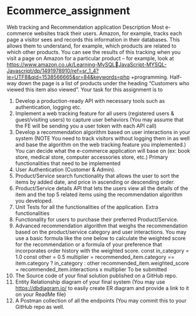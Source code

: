# Ecommerce_assignment
Web tracking and Recommendation application
Description
Most e-commerce websites track their users. Amazon, for example, tracks each page a visitor sees and
records this information in their databases. This allows them to understand, for example, which products are
related to which other products. You can see the results of this tracking when you visit a page on
Amazon for a particular product – for example, look at https://www.amazon.co.uk/Learning-MySQLJavaScript-MYSQL-Javascript/dp/1491978910/ref=sr_1_4?ie=UTF8&qid=1538566665&sr=84&keywords=php
+programming. Half-way down the page is a list of products under the heading
“Customers who viewed this item also viewed”.
Your task for this assignment is to
1. Develop a production-ready API with necessary tools such as authentication, logging etc.
2. Implement a web tracking feature for all users (registered users & guest/visiting users) to capture user
behaviors (You may assume that the FE will be sending you a user token with each API call)
3. Develop a recommendation algorithm based on user interactions in your system
(NOTE You need to track visitors without logging them in as well and base the algorithm on the web
tracking feature you implemented.)
You can decide what the e-commerce application will base on (ex: book store, medical store, computer
accessories store, etc.)
Primary functionalities that need to be implemented
1. User Authentication (Customer & Admin).
2. Product/Service search functionality that allows the user to sort the items by added date, and price in
ascending or descending order.
3. Product/Service details API that lets the users view all the details of the item and the top 5 related
items using the recommendation algorithm you developed.
4. Unit Tests for all the functionalities of the application.
Extra functionalities
5. Functionality for users to purchase their preferred Product/Service.
6. Advanced recommendation algorithm that weighs the recommendation based on the product/service
category and user interactions. You may use a basic formula like the one below to calculate the
weighted score for the recommendation or a formula of your preference that incorporates order history
with the weighted score.
const in_category = 1.0
const other = 0.5
multiplier = recommended_item.category == item.category ? in_category : other
recommended_item.weighted_score = recommended_item.interactions x multiplier
To be submitted
1. The Source code of your final solution published on a GitHub repo.
2. Entity Relationship diagram of your final system (You may use https://dbdiagram.io/ to easily create
ER diagram and provide a link to it on your ReadMe file)
3. A Postman collection of all the endpoints (You may commit this to your GitHub repo as well.
